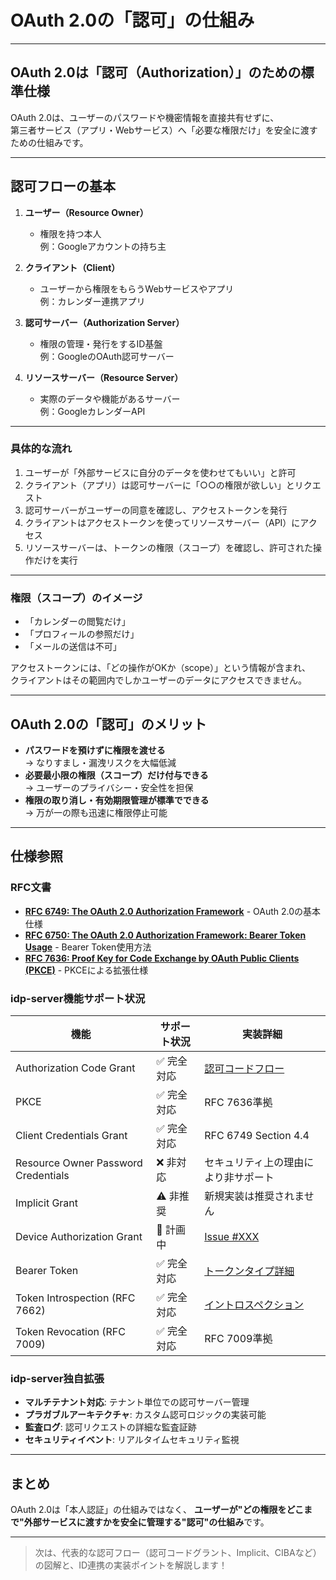 # OAuth 2.0の「認可」の仕組み

---

## OAuth 2.0は「認可（Authorization）」のための標準仕様

OAuth 2.0は、ユーザーのパスワードや機密情報を直接共有せずに、  
第三者サービス（アプリ・Webサービス）へ「必要な権限だけ」を安全に渡すための仕組みです。

---

## 認可フローの基本

1. **ユーザー（Resource Owner）**  
   - 権限を持つ本人  
   例：Googleアカウントの持ち主

2. **クライアント（Client）**  
   - ユーザーから権限をもらうWebサービスやアプリ  
   例：カレンダー連携アプリ

3. **認可サーバー（Authorization Server）**  
   - 権限の管理・発行をするID基盤  
   例：GoogleのOAuth認可サーバー

4. **リソースサーバー（Resource Server）**  
   - 実際のデータや機能があるサーバー  
   例：GoogleカレンダーAPI

---

### 具体的な流れ

1. ユーザーが「外部サービスに自分のデータを使わせてもいい」と許可
2. クライアント（アプリ）は認可サーバーに「○○の権限が欲しい」とリクエスト
3. 認可サーバーがユーザーの同意を確認し、アクセストークンを発行
4. クライアントはアクセストークンを使ってリソースサーバー（API）にアクセス
5. リソースサーバーは、トークンの権限（スコープ）を確認し、許可された操作だけを実行

---

### 権限（スコープ）のイメージ

- 「カレンダーの閲覧だけ」
- 「プロフィールの参照だけ」
- 「メールの送信は不可」

アクセストークンには、「どの操作がOKか（scope）」という情報が含まれ、  
クライアントはその範囲内でしかユーザーのデータにアクセスできません。

---

## OAuth 2.0の「認可」のメリット

- **パスワードを預けずに権限を渡せる**  
  → なりすまし・漏洩リスクを大幅低減
- **必要最小限の権限（スコープ）だけ付与できる**  
  → ユーザーのプライバシー・安全性を担保
- **権限の取り消し・有効期限管理が標準でできる**  
  → 万が一の際も迅速に権限停止可能

---

## 仕様参照

### RFC文書
- **[RFC 6749: The OAuth 2.0 Authorization Framework](https://tools.ietf.org/html/rfc6749)** - OAuth 2.0の基本仕様
- **[RFC 6750: The OAuth 2.0 Authorization Framework: Bearer Token Usage](https://tools.ietf.org/html/rfc6750)** - Bearer Token使用方法
- **[RFC 7636: Proof Key for Code Exchange by OAuth Public Clients (PKCE)](https://tools.ietf.org/html/rfc7636)** - PKCEによる拡張仕様

### idp-server機能サポート状況

| 機能 | サポート状況 | 実装詳細 |
|------|-------------|----------|
| Authorization Code Grant | ✅ 完全対応 | [認可コードフロー](../../content_04_protocols/protocol-01-authorization-code-flow.md) |
| PKCE | ✅ 完全対応 | RFC 7636準拠 |
| Client Credentials Grant | ✅ 完全対応 | RFC 6749 Section 4.4 |
| Resource Owner Password Credentials | ❌ 非対応 | セキュリティ上の理由により非サポート |
| Implicit Grant | ⚠️ 非推奨 | 新規実装は推奨されません |
| Device Authorization Grant | 🔄 計画中 | [Issue #XXX](https://github.com/hirokazu-kobayashi-koba-hiro/idp-server/issues) |
| Bearer Token | ✅ 完全対応 | [トークンタイプ詳細](basic-10-oauth2-token-types.md) |
| Token Introspection (RFC 7662) | ✅ 完全対応 | [イントロスペクション](../../content_04_protocols/protocol-03-introspection.md) |
| Token Revocation (RFC 7009) | ✅ 完全対応 | RFC 7009準拠 |

### idp-server独自拡張

- **マルチテナント対応**: テナント単位での認可サーバー管理
- **プラガブルアーキテクチャ**: カスタム認可ロジックの実装可能
- **監査ログ**: 認可リクエストの詳細な監査証跡
- **セキュリティイベント**: リアルタイムセキュリティ監視

---

## まとめ

OAuth 2.0は「本人認証」の仕組みではなく、
**ユーザーが"どの権限をどこまで"外部サービスに渡すかを安全に管理する"認可"の仕組み**です。

---

> 次は、代表的な認可フロー（認可コードグラント、Implicit、CIBAなど）の図解と、ID連携の実装ポイントを解説します！
